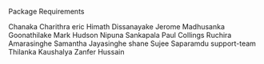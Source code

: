 Package Requirements

Chanaka
Charithra
eric
Himath Dissanayake
Jerome
Madhusanka Goonathilake
Mark Hudson
Nipuna Sankapala
Paul Collings
Ruchira Amarasinghe
Samantha Jayasinghe
shane
Sujee Saparamdu
support-team
Thilanka Kaushalya
Zanfer Hussain